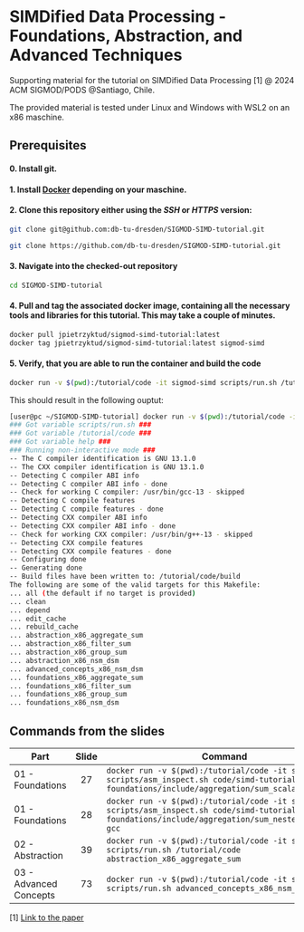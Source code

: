 # SIMDified Data Processing - <br>Foundations, Abstraction, and Advanced Techniques

Supporting material for the tutorial on SIMDified Data Processing [1] @ 2024 ACM SIGMOD/PODS @Santiago, Chile.


The provided material is tested under Linux and Windows with WSL2 on an x86 maschine. 


## Prerequisites

#### 0. Install git.
#### 1. Install [Docker](https://docs.docker.com/engine/install/) depending on your maschine. 
#### 2. Clone this repository either using the _SSH_ or _HTTPS_ version:
```bash
git clone git@github.com:db-tu-dresden/SIGMOD-SIMD-tutorial.git
```
```bash
git clone https://github.com/db-tu-dresden/SIGMOD-SIMD-tutorial.git
```
#### 3. Navigate into the checked-out repository
```bash
cd SIGMOD-SIMD-tutorial
```
#### 4. Pull and tag the associated docker image, containing all the necessary tools and libraries for this tutorial. This may take a couple of minutes.
```bash
docker pull jpietrzyktud/sigmod-simd-tutorial:latest
docker tag jpietrzyktud/sigmod-simd-tutorial:latest sigmod-simd
```
#### 5. Verify, that you are able to run the container and build the code
```bash
docker run -v $(pwd):/tutorial/code -it sigmod-simd scripts/run.sh /tutorial/code help
```
This should result in the following ouptut:
```bash
[user@pc ~/SIGMOD-SIMD-tutorial] docker run -v $(pwd):/tutorial/code -it sigmod-simd scripts/run.sh /tutorial/code help
### Got variable scripts/run.sh ###
### Got variable /tutorial/code ###
### Got variable help ###
### Running non-interactive mode ###
-- The C compiler identification is GNU 13.1.0
-- The CXX compiler identification is GNU 13.1.0
-- Detecting C compiler ABI info
-- Detecting C compiler ABI info - done
-- Check for working C compiler: /usr/bin/gcc-13 - skipped
-- Detecting C compile features
-- Detecting C compile features - done
-- Detecting CXX compiler ABI info
-- Detecting CXX compiler ABI info - done
-- Check for working CXX compiler: /usr/bin/g++-13 - skipped
-- Detecting CXX compile features
-- Detecting CXX compile features - done
-- Configuring done
-- Generating done
-- Build files have been written to: /tutorial/code/build
The following are some of the valid targets for this Makefile:
... all (the default if no target is provided)
... clean
... depend
... edit_cache
... rebuild_cache
... abstraction_x86_aggregate_sum
... abstraction_x86_filter_sum
... abstraction_x86_group_sum
... abstraction_x86_nsm_dsm
... advanced_concepts_x86_nsm_dsm
... foundations_x86_aggregate_sum
... foundations_x86_filter_sum
... foundations_x86_group_sum
... foundations_x86_nsm_dsm
```


## Commands from the slides

| Part                   |   Slide   | Command       |
|------------------------|:---------:|---------------|
| 01 - Foundations       |     27    |```docker run -v $(pwd):/tutorial/code -it sigmod-simd scripts/asm_inspect.sh code/simd-tutorial/01-foundations/include/aggregation/sum_scalar.hpp gcc```|
| 01 - Foundations       |     28    |```docker run -v $(pwd):/tutorial/code -it sigmod-simd scripts/asm_inspect.sh code/simd-tutorial/01-foundations/include/aggregation/sum_nested_loop.hpp gcc```|
| 02 - Abstraction       |     39    |```docker run -v $(pwd):/tutorial/code -it sigmod-simd scripts/run.sh /tutorial/code abstraction_x86_aggregate_sum```|
| 03 - Advanced Concepts |     73    |```docker run -v $(pwd):/tutorial/code -it sigmod-simd scripts/run.sh advanced_concepts_x86_nsm_dsm```|



[1] [Link to the paper](https://doi.org/10.1145/3626246.3654694)
